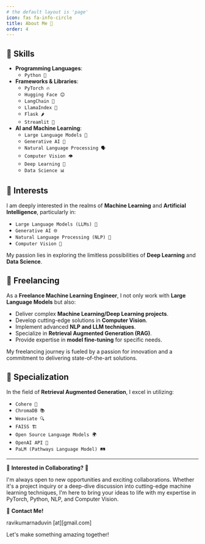 ```yaml
---
# the default layout is 'page'
icon: fas fa-info-circle
title: About Me 🚀
order: 4
---
```


## 🔧 Skills

- **Programming Languages**: 
  - `Python 🐍`
- **Frameworks & Libraries**: 
  - `PyTorch 🔥`
  - `Hugging Face 😊`
  - `LangChain 🔗`
  - `LlamaIndex 🦙`
  - `Flask 🌶️`
  - `Streamlit 🎈`
- **AI and Machine Learning**:
  - `Large Language Models 📖`
  - `Generative AI 🧠`
  - `Natural Language Processing 🗣️`
  - `Computer Vision 👁️`
  - `Deep Learning 🤖`
  - `Data Science 📊`

## 🌟 Interests

I am deeply interested in the realms of **Machine Learning** and **Artificial Intelligence**, particularly in:

- `Large Language Models (LLMs) 💬`
- `Generative AI 🌐`
- `Natural Language Processing (NLP) 📝`
- `Computer Vision 📸`

My passion lies in exploring the limitless possibilities of **Deep Learning** and **Data Science**. 

## 💼 Freelancing

As a **Freelance Machine Learning Engineer**, I not only work with **Large Language Models** but also:

- Deliver complex **Machine Learning/Deep Learning projects**.
- Develop cutting-edge solutions in **Computer Vision**.
- Implement advanced **NLP and LLM techniques**.
- Specialize in **Retrieval Augmented Generation (RAG)**.
- Provide expertise in **model fine-tuning** for specific needs.

My freelancing journey is fueled by a passion for innovation and a commitment to delivering state-of-the-art solutions.

## 🌱 Specialization

In the field of **Retrieval Augmented Generation**, I excel in utilizing:

- `Cohere 🌟`
- `ChromaDB 📚`
- `Weaviate 🔍`
- `FAISS 🏗️`
- `Open Source Language Models 🌍`
- `OpenAI API 🧮`
- `PaLM (Pathways Language Model) 🛤️`

---

🌟 **Interested in Collaborating?** 🌟

I'm always open to new opportunities and exciting collaborations. Whether it's a project inquiry or a deep-dive discussion into cutting-edge machine learning techniques, I'm here to bring your ideas to life with my expertise in PyTorch, Python, NLP, and Computer Vision.

📩 **Contact Me!**

ravikumarnaduvin [at][gmail.com]

Let's make something amazing together!
